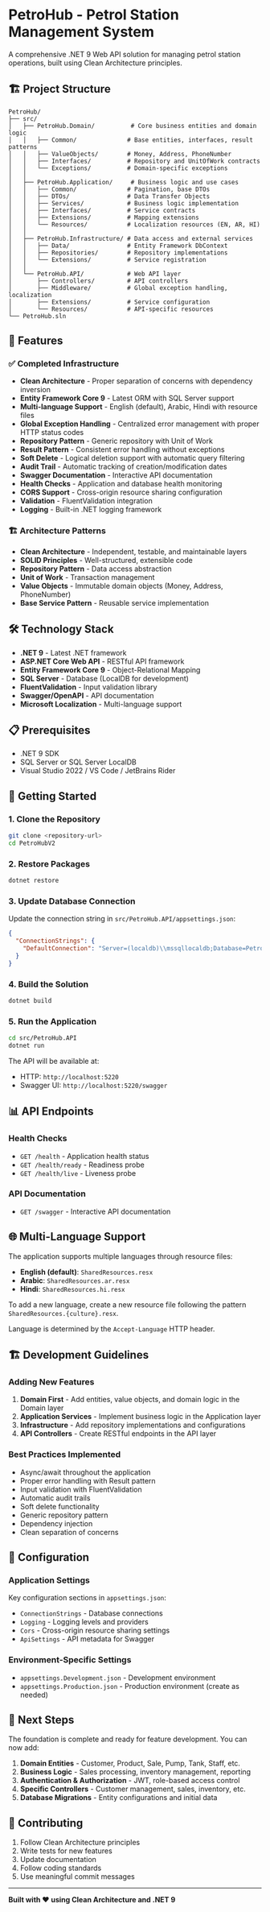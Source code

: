 # PetroHub - Petrol Station Management System

A comprehensive .NET 9 Web API solution for managing petrol station operations, built using Clean Architecture principles.

## 🏗️ Project Structure

```
PetroHub/
├── src/
│   ├── PetroHub.Domain/          # Core business entities and domain logic
│   │   ├── Common/              # Base entities, interfaces, result patterns
│   │   ├── ValueObjects/        # Money, Address, PhoneNumber
│   │   ├── Interfaces/          # Repository and UnitOfWork contracts
│   │   └── Exceptions/          # Domain-specific exceptions
│   │
│   ├── PetroHub.Application/     # Business logic and use cases
│   │   ├── Common/              # Pagination, base DTOs
│   │   ├── DTOs/                # Data Transfer Objects
│   │   ├── Services/            # Business logic implementation
│   │   ├── Interfaces/          # Service contracts
│   │   ├── Extensions/          # Mapping extensions
│   │   └── Resources/           # Localization resources (EN, AR, HI)
│   │
│   ├── PetroHub.Infrastructure/ # Data access and external services
│   │   ├── Data/                # Entity Framework DbContext
│   │   ├── Repositories/        # Repository implementations
│   │   └── Extensions/          # Service registration
│   │
│   └── PetroHub.API/            # Web API layer
│       ├── Controllers/         # API controllers
│       ├── Middleware/          # Global exception handling, localization
│       ├── Extensions/          # Service configuration
│       └── Resources/           # API-specific resources
└── PetroHub.sln
```

## 🚀 Features

### ✅ Completed Infrastructure
- **Clean Architecture** - Proper separation of concerns with dependency inversion
- **Entity Framework Core 9** - Latest ORM with SQL Server support
- **Multi-language Support** - English (default), Arabic, Hindi with resource files
- **Global Exception Handling** - Centralized error management with proper HTTP status codes
- **Repository Pattern** - Generic repository with Unit of Work
- **Result Pattern** - Consistent error handling without exceptions
- **Soft Delete** - Logical deletion support with automatic query filtering
- **Audit Trail** - Automatic tracking of creation/modification dates
- **Swagger Documentation** - Interactive API documentation
- **Health Checks** - Application and database health monitoring
- **CORS Support** - Cross-origin resource sharing configuration
- **Validation** - FluentValidation integration
- **Logging** - Built-in .NET logging framework

### 🏗️ Architecture Patterns
- **Clean Architecture** - Independent, testable, and maintainable layers
- **SOLID Principles** - Well-structured, extensible code
- **Repository Pattern** - Data access abstraction
- **Unit of Work** - Transaction management
- **Value Objects** - Immutable domain objects (Money, Address, PhoneNumber)
- **Base Service Pattern** - Reusable service implementation

## 🛠️ Technology Stack

- **.NET 9** - Latest .NET framework
- **ASP.NET Core Web API** - RESTful API framework
- **Entity Framework Core 9** - Object-Relational Mapping
- **SQL Server** - Database (LocalDB for development)
- **FluentValidation** - Input validation library
- **Swagger/OpenAPI** - API documentation
- **Microsoft Localization** - Multi-language support

## 📋 Prerequisites

- .NET 9 SDK
- SQL Server or SQL Server LocalDB
- Visual Studio 2022 / VS Code / JetBrains Rider

## 🚀 Getting Started

### 1. Clone the Repository
```bash
git clone <repository-url>
cd PetroHubV2
```

### 2. Restore Packages
```bash
dotnet restore
```

### 3. Update Database Connection
Update the connection string in `src/PetroHub.API/appsettings.json`:
```json
{
  "ConnectionStrings": {
    "DefaultConnection": "Server=(localdb)\\mssqllocaldb;Database=PetroHubDb;Trusted_Connection=true;MultipleActiveResultSets=true"
  }
}
```

### 4. Build the Solution
```bash
dotnet build
```

### 5. Run the Application
```bash
cd src/PetroHub.API
dotnet run
```

The API will be available at:
- HTTP: `http://localhost:5220`
- Swagger UI: `http://localhost:5220/swagger`

## 📊 API Endpoints

### Health Checks
- `GET /health` - Application health status
- `GET /health/ready` - Readiness probe
- `GET /health/live` - Liveness probe

### API Documentation
- `GET /swagger` - Interactive API documentation

## 🌐 Multi-Language Support

The application supports multiple languages through resource files:

- **English (default)**: `SharedResources.resx`
- **Arabic**: `SharedResources.ar.resx`
- **Hindi**: `SharedResources.hi.resx`

To add a new language, create a new resource file following the pattern `SharedResources.{culture}.resx`.

Language is determined by the `Accept-Language` HTTP header.

## 🏗️ Development Guidelines

### Adding New Features
1. **Domain First** - Add entities, value objects, and domain logic in the Domain layer
2. **Application Services** - Implement business logic in the Application layer
3. **Infrastructure** - Add repository implementations and configurations
4. **API Controllers** - Create RESTful endpoints in the API layer

### Best Practices Implemented
- Async/await throughout the application
- Proper error handling with Result pattern
- Input validation with FluentValidation
- Automatic audit trails
- Soft delete functionality
- Generic repository pattern
- Dependency injection
- Clean separation of concerns

## 🔧 Configuration

### Application Settings
Key configuration sections in `appsettings.json`:
- `ConnectionStrings` - Database connections
- `Logging` - Logging levels and providers
- `Cors` - Cross-origin resource sharing settings
- `ApiSettings` - API metadata for Swagger

### Environment-Specific Settings
- `appsettings.Development.json` - Development environment
- `appsettings.Production.json` - Production environment (create as needed)

## 📝 Next Steps

The foundation is complete and ready for feature development. You can now add:

1. **Domain Entities** - Customer, Product, Sale, Pump, Tank, Staff, etc.
2. **Business Logic** - Sales processing, inventory management, reporting
3. **Authentication & Authorization** - JWT, role-based access control
4. **Specific Controllers** - Customer management, sales, inventory, etc.
5. **Database Migrations** - Entity configurations and initial data

## 🤝 Contributing

1. Follow Clean Architecture principles
2. Write tests for new features
3. Update documentation
4. Follow coding standards
5. Use meaningful commit messages

---

**Built with ❤️ using Clean Architecture and .NET 9**
